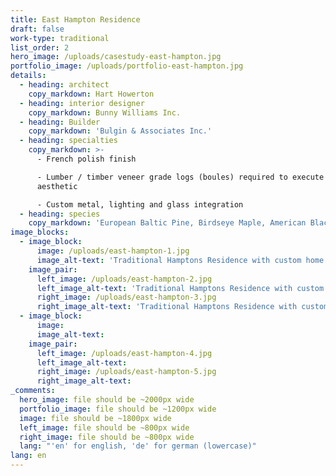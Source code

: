 ```yaml
---
title: East Hampton Residence
draft: false
work-type: traditional
list_order: 2
hero_image: /uploads/casestudy-east-hampton.jpg
portfolio_image: /uploads/portfolio-east-hampton.jpg
details:
  - heading: architect
    copy_markdown: Hart Howerton
  - heading: interior designer
    copy_markdown: Bunny Williams Inc.
  - heading: Builder
    copy_markdown: 'Bulgin & Associates Inc.'
  - heading: specialties
    copy_markdown: >-
      - French polish finish

      - Lumber / timber veneer grade logs (boules) required to execute design
      aesthetic

      - Custom metal, lighting and glass integration
  - heading: species
    copy_markdown: 'European Baltic Pine, Birdseye Maple, American Black Cherry, American White Oak'
image_blocks:
  - image_block:
      image: /uploads/east-hampton-1.jpg
      image_alt-text: 'Traditional Hamptons Residence with custom home office including desk and cabinetry. Custom metalwork, woodwork and joinery.'
    image_pair:
      left_image: /uploads/east-hampton-2.jpg
      left_image_alt-text: 'Traditional Hamptons Residence with custom woodwork and joinery design, metalwork and hardware.'
      right_image: /uploads/east-hampton-3.jpg
      right_image_alt-text: 'Traditional Hamptons Residence with custom bathroom and vanity room. Design includes custom metalwork, glass work, hardware, woodwork and joinery.'
  - image_block:
      image:
      image_alt-text:
    image_pair:
      left_image: /uploads/east-hampton-4.jpg
      left_image_alt-text:
      right_image: /uploads/east-hampton-5.jpg
      right_image_alt-text:
_comments:
  hero_image: file should be ~2000px wide
  portfolio_image: file should be ~1200px wide
  image: file should be ~1800px wide
  left_image: file should be ~800px wide
  right_image: file should be ~800px wide
  lang: "'en' for english, 'de' for german (lowercase)"
lang: en
---
```


